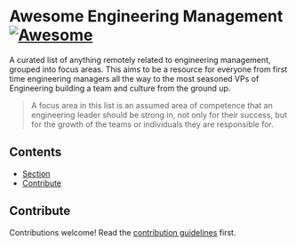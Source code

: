# Awesome Engineering Management [![Awesome](https://awesome.re/badge.svg)](https://awesome.re)
A curated list of anything remotely related to engineering management, grouped into focus areas. This aims to be a resource for everyone from first time engineering managers all the way to the most seasoned VPs of Engineering building a team and culture from the ground up.

> A focus area in this list is an assumed area of competence that an engineering leader should be strong in, not only for their success, but for the growth of the teams or individuals they are responsible for.

## Contents

- [Section](#section)
- [Contribute](#contribute)

## Contribute

Contributions welcome! Read the [contribution guidelines](contributing.md) first.

